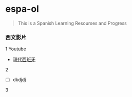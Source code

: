 # espa-ol

>This is a Spanish Learning Resourses and Progress


### 西文影片
1 Youtube
* [現代西班牙](https://www.youtube.com/watch?v=zTXtCoQih4E&list=PLycXmlzOfI4LfQ4lN0d2WW7WUOla2u474&index=57)





2 
- [ ] dkdjdj





3





